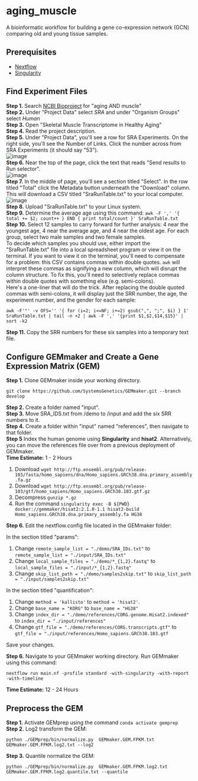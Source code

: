 # aging_muscle
A bioinformatic workflow for building a gene co-expression network (GCN) comparing old and young tissue samples.

## Prerequisites
* [Nextflow](https://github.com/nextflow-io/nextflow)
* [Singularity](https://github.com/hpcng/singularity)

## Find Experiment Files
**Step 1.** Search [NCBI Bioproject](https://www.ncbi.nlm.nih.gov/bioproject/) for "aging AND muscle"  
**Step 2.** Under "Project Data" select *SRA* and under "Organism Groups" select *Human*  
**Step 3.** Open "Skeletal Muscle Transcriptome in Healthy Aging"  
**Step 4.** Read the project description.  
**Step 5.** Under "Project Data", you'll see a row for SRA Experiments. On the right side, you'll see the Number of Links. Click the number across from SRA Experiments (it should say "53").  
![image](https://user-images.githubusercontent.com/71157380/116802816-123a2d00-aae4-11eb-82e1-f3d01279c491.png)  
**Step 6.** Near the top of the page, click the text that reads "Send results to Run selector".  
![image](https://user-images.githubusercontent.com/71157380/116802792-e028cb00-aae3-11eb-88ea-3690cebe8e09.png)  
**Step 7.** In the middle of page, you'll see a section titled "Select". In the row titled "Total" click the Metadata button underneath the "Download" column. This will download a CSV titled "SraRunTable.txt" to your local computer.  
![image](https://user-images.githubusercontent.com/71157380/116802825-31d15580-aae4-11eb-90a1-7e8a35f4bcc5.png)  
**Step 8.** Upload "SraRunTable.txt" to your Linux system.  
**Step 9.** Determine the average age using this command: `awk -F ',' '{ total += $2; count++ } END { print total/count }' SraRunTable.txt`  
**Step 10.** Select 12 samples to carry forward for further analysis: 4 near the youngest age, 4 near the average age, and 4 near the oldest age. For each group, select two male samples and two female samples.  
To decide which samples you should use, either import the "SraRunTable.txt" file into a local spreadsheet program or view it on the terminal. If you want to view it on the terminal, you'll need to compensate for a problem: this CSV contains commas within double quotes. `awk` will interpret these commas as signifying a new column, which will disrupt the column structure. To fix this, you'll need to selectively replace commas within double quotes with something else (e.g. semi-colons).  
Here's a one-liner that will do the trick. After replacing the double quoted commas with semi-colons, it will display just the SRR number, the age, the experiment number, and the gender for each sample:
```
awk -F'"' -v OFS='' '{ for (i=2; i<=NF; i+=2) gsub(",", ";", $i) } 1' SraRunTable.txt | tail -n +2 | awk -F ',' '{print $1,$2,$14,$15}' | sort -k2
```
**Step 11.** Copy the SRR numbers for these six samples into a temporary text file.  

## Configure GEMmaker and Create a Gene Expression Matrix (GEM)
**Step 1.** Clone GEMmaker inside your working directory.  
```
git clone https://github.com/SystemsGenetics/GEMmaker.git --branch develop
```
**Step 2.** Create a folder named "input".  
**Step 3.** Move SRA_IDS.txt from /demo to /input and add the six SRR numbers to it.  
**Step 4.** Create a folder within "input" named "references", then navigate to that folder.  
**Step 5** Index the human genome using **Singularity** and **hisat2**. Alternatively, you can move the references file over from a previous deployment of GEMmaker.  
**Time Estimate:** 1 - 2 Hours   
1. Download `wget http://ftp.ensembl.org/pub/release-103/fasta/homo_sapiens/dna/Homo_sapiens.GRCh38.dna.primary_assembly.fa.gz`
2. Download `wget http://ftp.ensembl.org/pub/release-103/gtf/homo_sapiens/Homo_sapiens.GRCh38.103.gtf.gz`
3. Decompress `gunzip *.gz`
4. Run the command `singularity exec -B ${PWD} docker://gemmaker/hisat2:2.1.0-1.1 hisat2-build Homo_sapiens.GRCh38.dna.primary_assembly.fa HG38`  

**Step 6.** Edit the nextflow.config file located in the GEMmaker folder:  

In the section titled "params":  
1. Change `remote_sample_list = "./demo/SRA_IDs.txt"` to `remote_sample_list = "./input/SRA_IDs.txt"`
2. Change `local_sample_files = "./demo/*_{1,2}.fastq"` to `local_sample_files = "./input/*_{1,2}.fastq"`
3. Change `skip_list_path = "./demo/samples2skip.txt"` to `skip_list_path = "./input/samples2skip.txt"`  


In the section titled "quantification":
1. Change `method = 'kallisto'` to `method = 'hisat2'`.
2. Change `base_name = "KORG"` to `base_name = "HG38"`
3. Change `index_dir = "./demo/references/CORG.genome.Hisat2.indexed"` to `index_dir = "./input/references"`
4. Change `gtf_file = "./demo/references/CORG.transcripts.gtf"` to `gtf_file = "./input/references/Homo_sapiens.GRCh38.103.gtf`

Save your changes.
 
**Step 6.** Navigate to your GEMmaker working directory. Run GEMmaker using this command:
```
nextflow run main.nf -profile standard -with-singularity -with-report -with-timeline
```
**Time Estimate:** 12 - 24 Hours

## Preprocess the GEM
**Step 1.** Activate GEMprep using the command `conda activate gemprep`  
**Step 2.** Log2 transform the GEM:  
```
python ./GEMprep/bin/normalize.py  GEMmaker.GEM.FPKM.txt  GEMmaker.GEM.FPKM.log2.txt --log2
```
**Step 3.** Quantile normalize the GEM:
```
python ./GEMprep/bin/normalize.py  GEMmaker.GEM.FPKM.log2.txt  GEMmaker.GEM.FPKM.log2.quantile.txt --quantile
```

